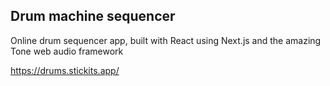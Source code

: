 ## Drum machine sequencer

Online drum sequencer app, built with React using Next.js and the amazing Tone web audio framework

https://drums.stickits.app/
